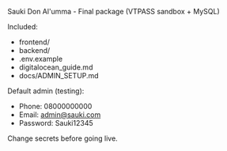 Sauki Don Al'umma - Final package (VTPASS sandbox + MySQL)

Included:
- frontend/
- backend/
- .env.example
- digitalocean_guide.md
- docs/ADMIN_SETUP.md

Default admin (testing):
- Phone: 08000000000
- Email: admin@sauki.com
- Password: Sauki12345

Change secrets before going live.
